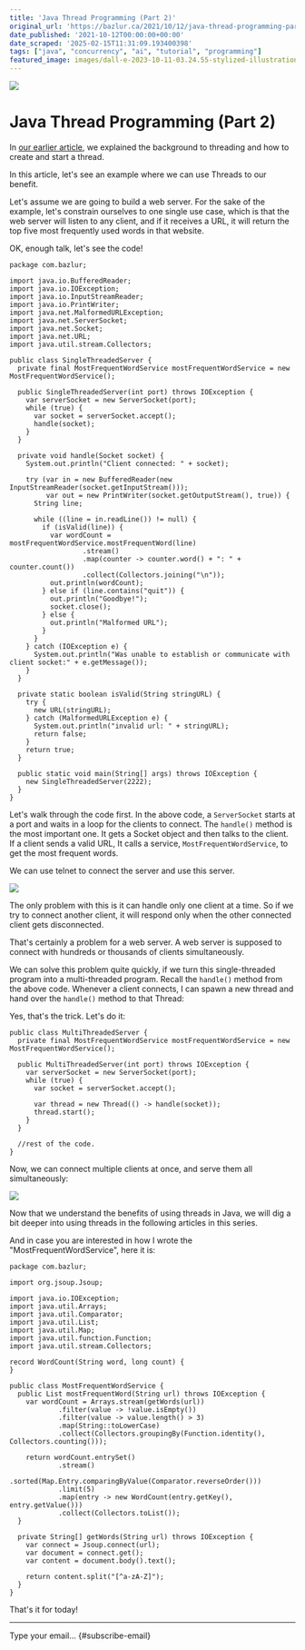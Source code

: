 ```yaml
---
title: 'Java Thread Programming (Part 2)'
original_url: 'https://bazlur.ca/2021/10/12/java-thread-programming-part-2/'
date_published: '2021-10-12T00:00:00+00:00'
date_scraped: '2025-02-15T11:31:09.193400398'
tags: ["java", "concurrency", "ai", "tutorial", "programming"]
featured_image: images/dall-e-2023-10-11-03.24.55-stylized-illustration-of-a-cloud-representing-cloud-bills-with-two-jars-beneath-it-labeled-java-8-and-java-11.-the-java-8-jar-is-filled-up-to-10.png
---
```


![](images/dall-e-2023-10-11-03.24.55-stylized-illustration-of-a-cloud-representing-cloud-bills-with-two-jars-beneath-it-labeled-java-8-and-java-11.-the-java-8-jar-is-filled-up-to-10.png)

Java Thread Programming (Part 2)
================================

In [our earlier article](https://foojay.io/today/java-thread-programming-part-1/), we explained the background to threading and how to create and start a thread.

In this article, let's see an example where we can use Threads to our benefit.

Let's assume we are going to build a web server. For the sake of the example, let's constrain ourselves to one single use case, which is that the web server will listen to any client, and if it receives a URL, it will return the top five most frequently used words in that website.

OK, enough talk, let's see the code!

```
package com.bazlur;

import java.io.BufferedReader;
import java.io.IOException;
import java.io.InputStreamReader;
import java.io.PrintWriter;
import java.net.MalformedURLException;
import java.net.ServerSocket;
import java.net.Socket;
import java.net.URL;
import java.util.stream.Collectors;

public class SingleThreadedServer {
  private final MostFrequentWordService mostFrequentWordService = new MostFrequentWordService();

  public SingleThreadedServer(int port) throws IOException {
    var serverSocket = new ServerSocket(port);
    while (true) {
      var socket = serverSocket.accept();
      handle(socket);
    }
  }

  private void handle(Socket socket) {
    System.out.println("Client connected: " + socket);

    try (var in = new BufferedReader(new InputStreamReader(socket.getInputStream()));
         var out = new PrintWriter(socket.getOutputStream(), true)) {
      String line;

      while ((line = in.readLine()) != null) {
        if (isValid(line)) {
          var wordCount = mostFrequentWordService.mostFrequentWord(line)
                  .stream()
                  .map(counter -> counter.word() + ": " + counter.count())
                  .collect(Collectors.joining("\n"));
          out.println(wordCount);
        } else if (line.contains("quit")) {
          out.println("Goodbye!");
          socket.close();
        } else {
          out.println("Malformed URL");
        }
      }
    } catch (IOException e) {
      System.out.println("Was unable to establish or communicate with client socket:" + e.getMessage());
    }
  }

  private static boolean isValid(String stringURL) {
    try {
      new URL(stringURL);
    } catch (MalformedURLException e) {
      System.out.println("invalid url: " + stringURL);
      return false;
    }
    return true;
  }

  public static void main(String[] args) throws IOException {
    new SingleThreadedServer(2222);
  }
}
```

Let's walk through the code first. In the above code, a `ServerSocket` starts at a port and waits in a loop for the clients to connect. The `handle()` method is the most important one. It gets a Socket object and then talks to the client. If a client sends a valid URL, It calls a service, `MostFrequentWordService`, to get the most frequent words.

We can use telnet to connect the server and use this server.

![](images/screen-shot-2021-09-30-at-9.30.24-pm-635x510.png)

The only problem with this is it can handle only one client at a time. So if we try to connect another client, it will respond only when the other connected client gets disconnected.

That's certainly a problem for a web server. A web server is supposed to connect with hundreds or thousands of clients simultaneously.

We can solve this problem quite quickly, if we turn this single-threaded program into a multi-threaded program. Recall the `handle()` method from the above code. Whenever a client connects, I can spawn a new thread and hand over the `handle()` method to that Thread:

Yes, that's the trick. Let's do it:

```
public class MultiThreadedServer {
  private final MostFrequentWordService mostFrequentWordService = new MostFrequentWordService();

  public MultiThreadedServer(int port) throws IOException {
    var serverSocket = new ServerSocket(port);
    while (true) {
      var socket = serverSocket.accept();

      var thread = new Thread(() -> handle(socket));
      thread.start();
    }
  }

  //rest of the code. 
}
```

Now, we can connect multiple clients at once, and serve them all simultaneously:

![](images/screen-shot-2021-09-30-at-10.06.47-pm-700x289.png)

Now that we understand the benefits of using threads in Java, we will dig a bit deeper into using threads in the following articles in this series.

And in case you are interested in how I wrote the "MostFrequentWordService", here it is:

```
package com.bazlur;

import org.jsoup.Jsoup;

import java.io.IOException;
import java.util.Arrays;
import java.util.Comparator;
import java.util.List;
import java.util.Map;
import java.util.function.Function;
import java.util.stream.Collectors;

record WordCount(String word, long count) {
}

public class MostFrequentWordService {
  public List mostFrequentWord(String url) throws IOException {
    var wordCount = Arrays.stream(getWords(url))
            .filter(value -> !value.isEmpty())
            .filter(value -> value.length() > 3)
            .map(String::toLowerCase)
            .collect(Collectors.groupingBy(Function.identity(), Collectors.counting()));

    return wordCount.entrySet()
            .stream()
            .sorted(Map.Entry.comparingByValue(Comparator.reverseOrder()))
            .limit(5)
            .map(entry -> new WordCount(entry.getKey(), entry.getValue()))
            .collect(Collectors.toList());
  }

  private String[] getWords(String url) throws IOException {
    var connect = Jsoup.connect(url);
    var document = connect.get();
    var content = document.body().text();

    return content.split("[^a-zA-Z]");
  }
}
```

That's it for today!  

*** ** * ** ***

Type your email... {#subscribe-email}
